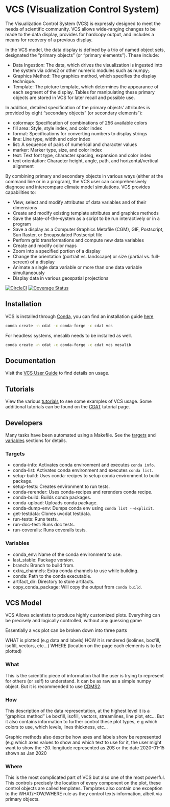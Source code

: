 # VCS (Visualization Control System)

The Visualization Control System (VCS) is expressly designed to meet the needs of scientific community. VCS allows wide-ranging changes to be made to the data display, provides for hardcopy output, and includes a means for recovery of a previous display.

In the VCS model, the data display is defined by a trio of named object sets, designated the “primary objects” (or “primary elements”). These include:

- Data Ingestion: The data, which drives the visualization is ingested into the system via cdms2 or other numeric modules such as numpy;.
- Graphics Method: The graphics method, which specifies the display technique.
- Template: The picture template, which determines the appearance of each segment of the display. Tables for manipulating these primary objects are stored in VCS for later recall and possible use.

In addition, detailed specification of the primary objects’ attributes is provided by eight “secondary objects” (or secondary elements”):

- colormap: Specification of combinations of 256 available colors
- fill area: Style, style index, and color index
- format: Specifications for converting numbers to display strings
- line: Line type, width and color index
- list: A sequence of pairs of numerical and character values
- marker: Marker type, size, and color index
- text: Text font type, character spacing, expansion and color index
- text orientation: Character height, angle, path, and horizontal/vertical alignment

By combining primary and secondary objects in various ways (either at the command line or in a program), the VCS user can comprehensively diagnose and intercompare climate model simulations. VCS provides capabilities to:

- View, select and modify attributes of data variables and of their dimensions
- Create and modify existing template attributes and graphics methods
- Save the state-of-the-system as a script to be run interactively or in a program
- Save a display as a Computer Graphics Metafile (CGM), GIF, Postscript, Sun Raster, or Encapsulated Postscript file
- Perform grid transformations and compute new data variables
- Create and modify color maps
- Zoom into a specified portion of a display
- Change the orientation (portrait vs. landscape) or size (partial vs. full-screen) of a display
- Animate a single data variable or more than one data variable simultaneously
- Display data in various geospatial projections

[![CircleCI](https://circleci.com/gh/CDAT/vcs.svg?style=svg)](https://circleci.com/gh/CDAT/vcs)
[![Coverage Status](https://coveralls.io/repos/github/CDAT/vcs/badge.svg?branch=master)](https://coveralls.io/github/CDAT/vcs?branch=master)

## Installation

VCS is installed through [Conda](https://docs.conda.io/projects/conda/en/latest/index.html), you can find an installation guide [here](https://docs.conda.io/projects/conda/en/latest/user-guide/install/index.html)

```bash
conda create -n cdat -c conda-forge -c cdat vcs
```

For headless systems, mesalib needs to be installed as well.

```bash
conda create -n cdat -c conda-forge -c cdat vcs mesalib
```

## Documentation

Visit the [VCS User Guide](https://cdat-vcs.readthedocs.io/en/latest/user-guide.html) to find details on usage.

## Tutorials

View the various [tutorials](https://cdat-vcs.readthedocs.io/en/latest/notebooks.html) to see some examples of VCS usage. Some additional tutorials can be found on the [CDAT](https://cdat.llnl.gov/tutorials.html) tutorial page.

## Developers

Many tasks have been automated using a Makefile. See the [targets](#targets) and [variables](#variables) sections for details.

### Targets

- conda-info: Activates conda environment and executes `conda info`.
- conda-list: Activates conda environment and executes `conda list`.
- setup-build: Uses conda-recipes to setup conda environment to build package.
- setup-tests: Creates environment to run tests.
- conda-rerender: Uses conda-recipes and rerenders conda recipe.
- conda-build: Builds conda packages.
- conda-upload: Uploads conda package.
- conda-dump-env: Dumps conda env using `conda list --explicit`.
- get-testdata: Clones uvcdat testdata.
- run-tests: Runs tests.
- run-doc-test: Runs doc tests.
- run-coveralls: Runs coveralls tests.

### Variables

- conda_env: Name of the conda environment to use.
- last_stable: Package version.
- branch: Branch to build from.
- extra_channels: Extra conda channels to use while building.
- conda: Path to the conda executable.
- artifact_dir: Directory to store artifacts.
- copy_conda_package: Will copy the output from `conda build`.

## VCS Model
VCS Allows scientists to produce highly customized plots. Everything can be precisely and logically controlled, without any guessing game

Essentially a vcs plot can be broken down into three parts

WHAT is plotted (e.g data and labels) HOW it is rendered (isolines, boxfill, isofill, vectors, etc…) WHERE (location on the page each elements is to be plotted)

### What
This is the scientific piece of information that the user is trying to represent for others (or self) to understand. It can be as raw as a simple numpy object. But it is recommended to use [CDMS2](https://github.com/CDAT/cdms).

### How
This description of the data representation, at the highest level it is a “graphics method” i.e boxfill, isofill, vectors, streamlines, line plot, etc… But it also contains information to further control these plot types, e.g which colors to use, which levels, lines thickness, etc…

Graphic methods also describe how axes and labels show be represented (e.g which axes values to show and which text to use for it, the user might want to show the -20. longitude represented as 20S or the date 2020-01-15 shown as Jan 2020

### Where
This is the most complicated part of VCS but also one of the most powerful. This controls precisely the location of every component on the plot, these control objects are called templates. Templates also contain one exception to the WHAT/HOW/WHERE rule as they control texts information, albeit via primary objects.

